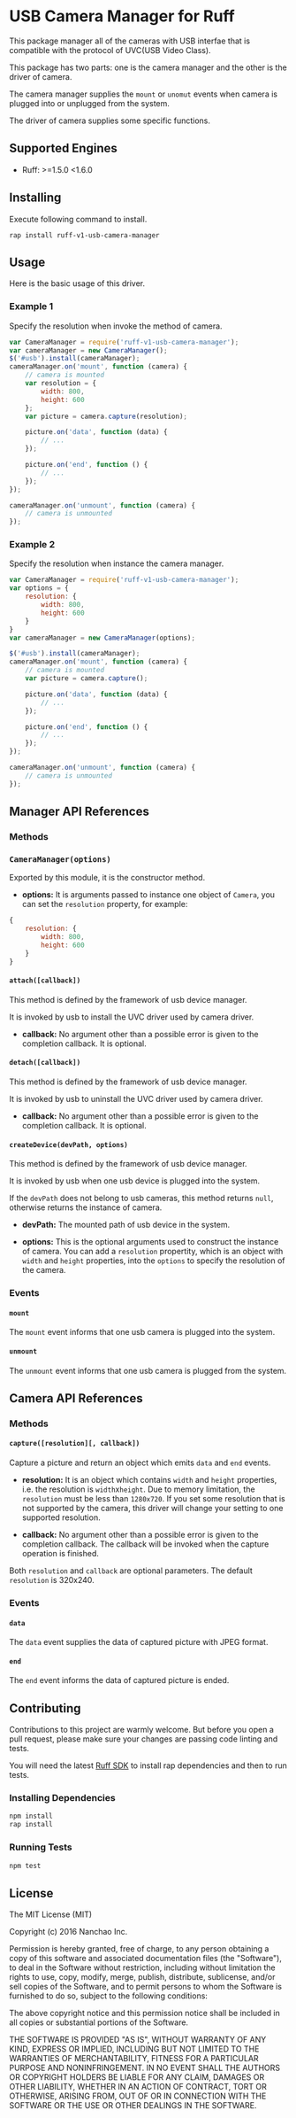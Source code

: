 # USB Camera Manager for Ruff

This package manager all of the cameras with USB interfae that is compatible with the protocol of UVC(USB Video Class).

This package has two parts: one is the camera manager and the other is the driver of camera.

The camera manager supplies the `mount` or `unomut` events when camera is plugged into or unplugged from the system.

The driver of camera supplies some specific functions.

## Supported Engines

* Ruff: >=1.5.0 <1.6.0

## Installing

Execute following command to install.
```shell
rap install ruff-v1-usb-camera-manager
```

## Usage

Here is the basic usage of this driver.

### Example 1

Specify the resolution when invoke the method of camera.

```js
var CameraManager = require('ruff-v1-usb-camera-manager');
var cameraManager = new CameraManager();
$('#usb').install(cameraManager);
cameraManager.on('mount', function (camera) {
    // camera is mounted
    var resolution = {
        width: 800,
        height: 600
    };
    var picture = camera.capture(resolution);

    picture.on('data', function (data) {
        // ...
    });

    picture.on('end', function () {
        // ...
    });
});

cameraManager.on('unmount', function (camera) {
    // camera is unmounted
});
```

### Example 2

Specify the resolution when instance the camera manager.

```js
var CameraManager = require('ruff-v1-usb-camera-manager');
var options = {
    resolution: {
        width: 800,
        height: 600
    }
}
var cameraManager = new CameraManager(options);

$('#usb').install(cameraManager);
cameraManager.on('mount', function (camera) {
    // camera is mounted
    var picture = camera.capture();

    picture.on('data', function (data) {
        // ...
    });

    picture.on('end', function () {
        // ...
    });
});

cameraManager.on('unmount', function (camera) {
    // camera is unmounted
});
```


## Manager API References

### Methods

### `CameraManager(options)`

Exported by this module, it is the constructor method.

- **options:** It is arguments passed to instance one object of `Camera`, you can set the `resolution` property, for example:

```js
{
    resolution: {
        width: 800,
        height: 600
    }
}
```

#### `attach([callback])`

This method is defined by the framework of usb device manager.

It is invoked by usb to install the UVC driver used by camera driver.

- **callback:** No argument other than a possible error is given to the completion callback. It is optional.

#### `detach([callback])`

This method is defined by the framework of usb device manager.

It is invoked by usb to uninstall the UVC driver used by camera driver.

- **callback:** No argument other than a possible error is given to the completion callback. It is optional.

#### `createDevice(devPath, options)`

This method is defined by the framework of usb device manager.

It is invoked by usb when one usb device is plugged into the system.

If the `devPath` does not belong to usb cameras, this method returns `null`, otherwise returns the instance of camera.

- **devPath:** The mounted path of usb device in the system.

- **options:** This is the optional arguments used to construct the instance of camera.
You can add a `resolution` propertity, which is an object with `width` and `height` properties, into the `options` to specify the resolution of the camera.

### Events

#### `mount`

The `mount` event informs that one usb camera is plugged into the system.

#### `unmount`

The `unmount` event informs that one usb camera is plugged from the system.

## Camera API References

### Methods

#### `capture([resolution][, callback])`

Capture a picture and return an object which emits `data` and `end` events.

- **resolution:** It is an object which contains `width` and `height` properties, i.e. the resolution is `width`x`height`.
Due to memory limitation, the `resolution` must be less than `1280x720`.
If you set some resolution that is not supported by the camera, this driver will change your setting to one supported resolution.

- **callback:** No argument other than a possible error is given to the completion callback. The callback will be invoked when the capture operation is finished.

Both `resolution` and `callback` are optional parameters. The default `resolution` is 320x240.

### Events

#### `data`

The `data` event supplies the data of captured picture with JPEG format.

#### `end`

The `end` event informs the data of captured picture is ended.

## Contributing

Contributions to this project are warmly welcome. But before you open a pull request, please make sure your changes are passing code linting and tests.

You will need the latest [Ruff SDK](https://ruff.io/) to install rap dependencies and then to run tests.

### Installing Dependencies

```sh
npm install
rap install
```

### Running Tests

```sh
npm test
```

## License

The MIT License (MIT)

Copyright (c) 2016 Nanchao Inc.

Permission is hereby granted, free of charge, to any person obtaining a copy of this software and associated documentation files (the "Software"), to deal in the Software without restriction, including without limitation the rights to use, copy, modify, merge, publish, distribute, sublicense, and/or sell copies of the Software, and to permit persons to whom the Software is furnished to do so, subject to the following conditions:

The above copyright notice and this permission notice shall be included in all copies or substantial portions of the Software.

THE SOFTWARE IS PROVIDED "AS IS", WITHOUT WARRANTY OF ANY KIND, EXPRESS OR IMPLIED, INCLUDING BUT NOT LIMITED TO THE WARRANTIES OF MERCHANTABILITY, FITNESS FOR A PARTICULAR PURPOSE AND NONINFRINGEMENT. IN NO EVENT SHALL THE AUTHORS OR COPYRIGHT HOLDERS BE LIABLE FOR ANY CLAIM, DAMAGES OR OTHER LIABILITY, WHETHER IN AN ACTION OF CONTRACT, TORT OR OTHERWISE, ARISING FROM, OUT OF OR IN CONNECTION WITH THE SOFTWARE OR THE USE OR OTHER DEALINGS IN THE SOFTWARE.
